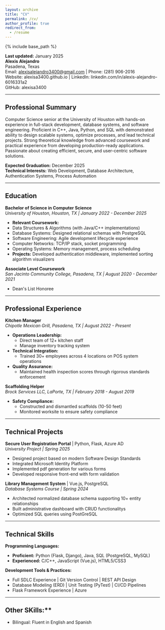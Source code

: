 ```yaml
---
layout: archive
title: "CV"
permalink: /cv/
author_profile: true
redirect_from:
  - /resume
---
```


{% include base_path %}

**Last updated:** January 2025  
**Alexis Alejandro**  
Pasadena, Texas  
Email: alexisalejandro3400@gmail.com | Phone: (281) 906-2016  
Website: alexisa3400.github.io | LinkedIn: linkedin.com/in/alexis-alejandro-6016331a2  
GitHub: alexisa3400  

---

## Professional Summary

Computer Science senior at the University of Houston with hands-on experience in full-stack development, database systems, and software engineering. Proficient in C++, Java, Python, and SQL with demonstrated ability to design scalable systems, optimize processes, and lead technical projects. Strong theoretical knowledge from advanced coursework and practical experience from developing production-ready applications. Passionate about creating efficient, secure, and user-centric software solutions.

**Expected Graduation:** December 2025  
**Technical Interests:** Web Development, Database Architecture, Authentication Systems, Process Automation  

---

## Education

**Bachelor of Science in Computer Science**  
*University of Houston, Houston, TX | January 2022 - December 2025*  
-  **Relevant Coursework:**  
  - Data Structures & Algorithms (with Java/C++ implementations)  
  - Database Systems: Designed relational schemas with PostgreSQL  
  - Software Engineering: Agile development lifecycle experience  
  - Computer Networks: TCP/IP stack, socket programming  
  - Operating Systems: Memory management, process scheduling  
- **Projects:** Developed authentication middleware, implemented sorting algorithm visualizers  

**Associate Level Coursework**  
*San Jacinto Community College, Pasadena, TX | August 2020 - December 2021*  
- Dean's List Honoree  
 

---

## Professional Experience

**Kitchen Manager**  
*Chipotle Mexican Grill, Pasadena, TX | August 2022 - Present*  
- **Operations Leadership:**  
  - Direct team of 12+ kitchen staff  
  - Manage inventory tracking system 
- **Technical Integration:**  
  - Trained 30+ employees across 4 locations on POS system operations  
- **Quality Assurance:**  
  - Maintained health inspection scores through rigorous standards enforcement  

**Scaffolding Helper**  
*Brock Services LLC, LaPorte, TX | February 2018 - August 2019*  
- **Safety Compliance:**  
  - Constructed and dismantled scaffolds (10-50 feet)  
  - Monitored worksite to ensure safety compliance   

---

## Technical Projects

**Secure User Registration Portal** | Python, Flask, Azure AD  
*University Project | Spring 2025*  
- Designed project based on modern Software Design Standards  
- Integrated Microsoft Identity Platform 
- Implemented pdf generation for various forms 
- Developed responsive front-end with form validation 

**Library Management System** | Vue.js, PostgreSQL  
*Database Systems Course | Spring 2024*  
- Architected normalized database schema supporting 10+ entity relationships  
- Built administrative dashboard with CRUD functionalitys  
- Optimized SQL queries using PostGreSQL  

---

## Technical Skills

**Programming Languages:**  
- **Proficient:** Python (Flask, Django), Java, SQL (PostgreSQL, MySQL)  
- **Experienced:** C/C++, JavaScript (Vue.js), HTML5/CSS3  

**Development Tools & Practices:**  
- Full SDLC Experience | Git Version Control | REST API Design  
- Database Modeling (ERD) | Unit Testing (PyTest) | CI/CD Pipelines  
- Flask Framework Experience | Azure 

---

## Other SKills:**
- Bilingual: Fluent in English and Spanish  
